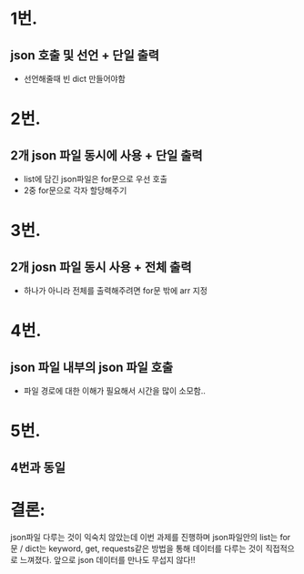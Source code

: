 # 1번.
## json 호출 및 선언 + 단일 출력
- 선언해줄때 빈 dict 만들어야함

# 2번.
## 2개 json 파일 동시에 사용 + 단일 출력
- list에 담긴 json파일은 for문으로 우선 호출
- 2중 for문으로 각자 할당해주기

# 3번.
## 2개 josn 파일 동시 사용 + 전체 출력
- 하나가 아니라 전체를 출력해주려면 for문 밖에 arr 지정

# 4번.
## json 파일 내부의 json 파일 호출
- 파일 경로에 대한 이해가 필요해서 시간을 많이 소모함..


# 5번.
## 4번과 동일

# 결론:
json파일 다루는 것이 익숙치 않았는데 이번 과제를 진행하며 
json파일안의 list는 for문 / dict는 keyword, get, requests같은
방법을 통해 데이터를 다루는 것이 직접적으로 느껴졌다.
앞으로 json 데이터를 만나도 무섭지 않다!!

